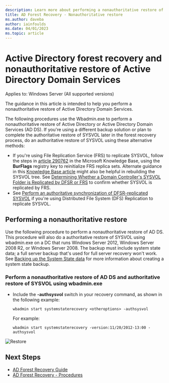 ```yaml
---
description: Learn more about performing a nonauthoritative restore of Active Directory Domain Services.
title: AD Forest Recovery - Nonauthoritative restore
ms.author: daveba
author: iainfoulds
ms.date: 04/01/2023
ms.topic: article
---
```

# Active Directory forest recovery and nonauthoritative restore of Active Directory Domain Services

Applies to: Windows Server (All supported versions)

The guidance in this article is intended to help you perform a nonauthoritative restore of Active Directory Domain Services.

The following procedures use the Wbadmin.exe to perform a nonauthoritative restore of Active Directory or Active Directory Domain Services (AD DS). If you're using a different backup solution or plan to complete the authoritative restore of SYSVOL later in the forest recovery process, do an authoritative restore of SYSVOL using these alternative methods:

- If you're using File Replication Service (FRS) to replicate SYSVOL, follow the steps in [article 290762](/troubleshoot/windows-server/networking/use-burflags-to-reinitialize-frs) in the Microsoft Knowledge Base, using the **BurFlags** registry key to reinitialize FRS replica sets. Alternate guidance in this [Knowledge Base article](https://support.microsoft.com/kb/315457) might also be helpful in rebuilding the SYSVOL tree. See [Determining Whether a Domain Controller's SYSVOL Folder is Replicated by DFSR or FRS](/windows/win32/vss/backing-up-and-restoring-an-frs-replicated-sysvol-folder#determining_whether_a_domain_controller_s_sysvol_folder_is_replicated_by_dfsr_or_frs) to confirm whether SYSVOL is replicated by FRS.
- See [Perform an authoritative synchronization of DFSR-replicated SYSVOL](AD-Forest-Recovery-Authoritative-Recovery-SYSVOL.md) if you're using Distributed File System (DFS) Replication to replicate SYSVOL.

## Performing a nonauthoritative restore

Use the following procedure to perform a nonauthoritative restore of AD DS. This procedure will also do a authoritative restore of SYSVOL using wbadmin.exe on a DC that runs Windows Server 2012, Windows Server 2008 R2, or Windows Server 2008. The backup must include system state data; a full server backup that's used for full server recovery won't work. See [Backing up the System State data](AD-Forest-Recovery-Backing-up-System-State.md) for more information about creating a system state backup.

### Perform a nonauthoritative restore of AD DS and authoritative restore of SYSVOL using wbadmin.exe

- Include the **-authsysvol** switch in your recovery command, as shown in the following example:

   ```
   wbadmin start systemstaterecovery <otheroptions> -authsysvol
   ```

   For example:

   ```
   wbadmin start systemstaterecovery -version:11/20/2012-13:00 -authsysvol
   ```

![Restore](media/AD-Forest-Recovery-Nonauthoritative-Restore/nonauth.png)

## Next Steps

- [AD Forest Recovery Guide](AD-Forest-Recovery-Guide.md)
- [AD Forest Recovery - Procedures](AD-Forest-Recovery-Procedures.md)
